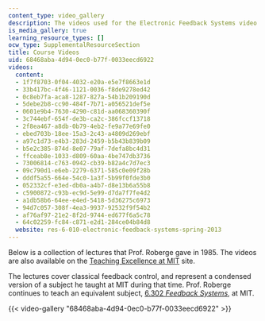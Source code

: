 ```yaml
---
content_type: video_gallery
description: The videos used for the Electronic Feedback Systems video course.
is_media_gallery: true
learning_resource_types: []
ocw_type: SupplementalResourceSection
title: Course Videos
uid: 68468aba-4d94-0ec0-b77f-0033eecd6922
videos:
  content:
  - 1f7f8703-0f04-4032-e20a-e5e7f8663e1d
  - 33b417bc-4f46-1121-0036-f8de9278ed42
  - 0c8eb7fa-aca8-1287-827a-54b1b209190d
  - 5debe2b8-cc90-484f-7b71-a056521def5e
  - 0601e9b4-7630-4290-c81d-aa068360390f
  - 3c744ebf-654f-de3b-ca2c-386fccf13718
  - 2f8ea467-a8db-0b79-4eb2-fe9a77e69fe0
  - ebed703b-18ee-15a3-2c43-a4809d269ebf
  - a97c1d73-e4b3-283d-2459-b5b43b839b09
  - b5e2c385-874d-8e07-79af-7defa8bc4d31
  - ffceab8e-1033-d809-60aa-4be747db3736
  - 73006814-c763-0942-cb39-b82a4c7d7ec3
  - 09c790d1-e6eb-2279-6371-585c0e09f28b
  - dddf5a55-664e-54c0-1a3f-5b99f0fde3b0
  - 052332cf-e3ed-db0a-a4b7-d8e13b6a55b8
  - c5900872-c93b-ec9d-5e99-d7da7f7fe4d2
  - a1db58b6-64ee-e4ed-5418-5d36275c6973
  - 94d7c057-308f-4ea3-9937-92532f9f54b2
  - af76af97-21e2-8f2d-9744-ed677f6a5c78
  - 64c02259-fc84-c871-e2d1-284ce04b84d8
  website: res-6-010-electronic-feedback-systems-spring-2013
---
```


Below is a collection of lectures that Prof. Roberge gave in 1985. The videos are also available on the [Teaching Excellence at MIT](http://teachingexcellence.mit.edu/category/inspiring-teachers/james-k-roberg-6-302-electronic-feedback-systems) site.

The lectures cover classical feedback control, and represent a condensed version of a subject he taught at MIT during that time. Prof. Roberge continues to teach an equivalent subject, [6.302 _Feedback Systems_](/courses/6-302-feedback-systems-spring-2007), at MIT.

{{< video-gallery "68468aba-4d94-0ec0-b77f-0033eecd6922" >}}

